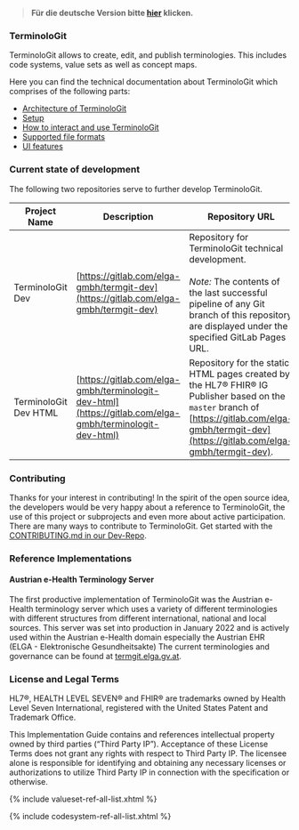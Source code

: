 > **Für die deutsche Version bitte [hier](technical_documentation_de.md) klicken.**

### TerminoloGit

TerminoloGit allows to create, edit, and publish terminologies. This includes code systems, value sets as well as concept maps.

Here you can find the technical documentation about TerminoloGit which comprises of the following parts:
- [Architecture of TerminoloGit](architecture_en.md)
- [Setup](setup_en.md)
- [How to interact and use TerminoloGit](use_cases_en.md)
- [Supported file formats](file_formats_en.md)
- [UI features](ui_features_en.md)

### Current state of development

The following two repositories serve to further develop TerminoloGit.

| Project Name | Description | Repository URL | GitLab Project ID | GitLab Pages URL |
| --- | --- | --- | --- | --- |
| TerminoloGit Dev | [https://gitlab.com/elga-gmbh/termgit-dev](https://gitlab.com/elga-gmbh/termgit-dev) | Repository for TerminoloGit technical development.<br/><br/>*Note:* The contents of the last successful pipeline of any Git branch of this repository are displayed under the specified GitLab Pages URL. | 21743825 | [https://elga-gmbh.gitlab.io/termgit-dev/](https://elga-gmbh.gitlab.io/termgit-dev/) |
| TerminoloGit Dev HTML | [https://gitlab.com/elga-gmbh/terminologit-dev-html](https://gitlab.com/elga-gmbh/terminologit-dev-html) | Repository for the static HTML pages created by the HL7® FHIR® IG Publisher based on the `master` branch of [https://gitlab.com/elga-gmbh/termgit-dev](https://gitlab.com/elga-gmbh/termgit-dev). | 28239847 | [https://dev.termgit.elga.gv.at](https://dev.termgit.elga.gv.at) |

### Contributing

Thanks for your interest in contributing! In the spirit of the open source idea, the developers would be very happy about a reference to TerminoloGit, the use of this project or subprojects and even more about active participation. There are many ways to contribute to TerminoloGit. Get started with the [CONTRIBUTING.md in our Dev-Repo](https://gitlab.com/elga-gmbh/termgit-dev/-/blob/stable/CONTRIBUTING.md).

### Reference Implementations

#### Austrian e-Health Terminology Server

The first productive implementation of TerminoloGit was the Austrian e-Health terminology server which uses a variety of different terminologies with different structures from different international, national and local sources. This server was set into production in January 2022 and is actively used within the Austrian e-Health domain especially the Austrian EHR (ELGA - Elektronische Gesundheitsakte) The current terminologies and governance can be found at [termgit.elga.gv.at](https://termgit.elga.gv.at).

### License and Legal Terms
HL7®, HEALTH LEVEL SEVEN® and FHIR® are trademarks owned by Health Level Seven International, registered with the United States Patent and Trademark Office.

This Implementation Guide contains and references intellectual property owned by third parties (“Third Party IP”). Acceptance of these License Terms does not grant any rights with respect to Third Party IP. The licensee alone is responsible for identifying and obtaining any necessary licenses or authorizations to utilize Third Party IP in connection with the specification or otherwise.

{% include valueset-ref-all-list.xhtml %}

{% include codesystem-ref-all-list.xhtml %}